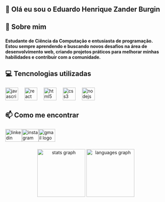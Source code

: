 <h2 align="left">👋 Olá eu sou o Eduardo Henrique Zander Burgin</h2>

###

<h2 align="left">🚀 Sobre mim</h2>

###

<h4 align="left">Estudante de Ciência da Computação e entusiasta de programação. <br>Estou sempre aprendendo e buscando novos desafios na área de desenvolvimento web, criando projetos práticos para melhorar minhas habilidades e contribuir com a comunidade.</h4>

###

<h2 align="left">💻 Tencnologias utilizadas</h2>

###

<div align="left">
  <img src="https://cdn.jsdelivr.net/gh/devicons/devicon/icons/javascript/javascript-plain.svg" height="40" alt="javascript logo"  />
  <img width="12" />
  <img src="https://cdn.jsdelivr.net/gh/devicons/devicon/icons/react/react-original.svg" height="40" alt="react logo"  />
  <img width="12" />
  <img src="https://cdn.jsdelivr.net/gh/devicons/devicon/icons/html5/html5-original.svg" height="40" alt="html5 logo"  />
  <img width="12" />
  <img src="https://cdn.jsdelivr.net/gh/devicons/devicon/icons/css3/css3-original.svg" height="40" alt="css3 logo"  />
  <img width="12" />
  <img src="https://cdn.jsdelivr.net/gh/devicons/devicon/icons/nodejs/nodejs-original.svg" height="40" alt="nodejs logo"  />
</div>

###

<h2 align="left">📫 Como me encontrar</h2>

###

<div align="left" style="display:flex">
  
  <a href="https://www.linkedin.com/in/eduardo-burgin" >
    <img src="https://raw.githubusercontent.com/maurodesouza/profile-readme-generator/master/src/assets/icons/social/linkedin/default.svg" width="52" height="40" alt="linkedin logo"  /> 
  </a>
  <a href="https://www.instagram.com/eduardohenriqueburgin/" >
    <img src="https://raw.githubusercontent.com/maurodesouza/profile-readme-generator/master/src/assets/icons/social/instagram/default.svg" width="52" height="40" alt="instagram logo"  />
  </a> 
  <a href="mailto:eduardozanderburgin@gmail.com" >
    <img src="https://raw.githubusercontent.com/maurodesouza/profile-readme-generator/master/src/assets/icons/social/gmail/default.svg" width="52" height="40" alt="gmail logo" />
  </a>  
</div>

###

<div align="center">
  <img src="https://github-readme-stats.vercel.app/api?username=EZBurgin&hide_title=false&hide_rank=false&show_icons=true&include_all_commits=true&count_private=true&disable_animations=false&theme=dracula&locale=en&hide_border=false&order=1" height="150" alt="stats graph"  />
  <img src="https://github-readme-stats.vercel.app/api/top-langs?username=EZBurgin&locale=en&hide_title=false&layout=compact&card_width=320&langs_count=5&theme=dracula&hide_border=false&order=2" height="150" alt="languages graph"  />
</div>

###
